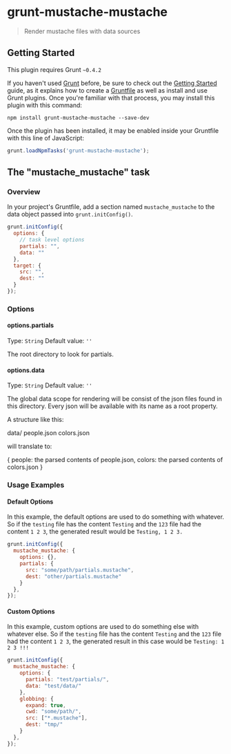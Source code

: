 # grunt-mustache-mustache

> Render mustache files with data sources

## Getting Started
This plugin requires Grunt `~0.4.2`

If you haven't used [Grunt](http://gruntjs.com/) before, be sure to check out the [Getting Started](http://gruntjs.com/getting-started) guide, as it explains how to create a [Gruntfile](http://gruntjs.com/sample-gruntfile) as well as install and use Grunt plugins. Once you're familiar with that process, you may install this plugin with this command:

```shell
npm install grunt-mustache-mustache --save-dev
```

Once the plugin has been installed, it may be enabled inside your Gruntfile with this line of JavaScript:

```js
grunt.loadNpmTasks('grunt-mustache-mustache');
```

## The "mustache_mustache" task

### Overview
In your project's Gruntfile, add a section named `mustache_mustache` to the data object passed into `grunt.initConfig()`.

```js
grunt.initConfig({
  options: {
    // task level options
    partials: "",
    data: ""
  },
  target: {
    src: "",
    dest: ""
  }
});
```

### Options

#### options.partials
Type: `String`
Default value: `''`

The root directory to look for partials.

#### options.data
Type: `String`
Default value: `''`

The global data scope for rendering will be consist of the json files found in this directory.
Every json will be available with its name as a root property.

A structure like this:

  data/
    people.json
    colors.json

will translate to:

  {
    people: the parsed contents of people.json,
    colors: the parsed contents of colors.json
  }

### Usage Examples

#### Default Options
In this example, the default options are used to do something with whatever. So if the `testing` file has the content `Testing` and the `123` file had the content `1 2 3`, the generated result would be `Testing, 1 2 3.`

```js
grunt.initConfig({
  mustache_mustache: {
    options: {},
    partials: {
      src: "some/path/partials.mustache",
      dest: "other/partials.mustache"
    }
  },
});
```

#### Custom Options
In this example, custom options are used to do something else with whatever else. So if the `testing` file has the content `Testing` and the `123` file had the content `1 2 3`, the generated result in this case would be `Testing: 1 2 3 !!!`

```js
grunt.initConfig({
  mustache_mustache: {
    options: {
      partials: "test/partials/",
      data: "test/data/"
    },
    globbing: {
      expand: true,
      cwd: "some/path/",
      src: ["*.mustache"],
      dest: "tmp/"
    }
  },
});
```